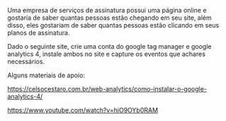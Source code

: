 Uma empresa de serviços de assinatura possui uma página online e gostaria de saber quantas pessoas estão chegando em seu site, além disso, eles gostariam de saber quantas pessoas estão clicando em seus planos de assinatura.

Dado o seguinte site, crie uma conta do google tag manager e google analytics 4, instale ambos no site e capture os eventos que achares necessários.


Alguns materiais de apoio:

https://celsocestaro.com.br/web-analytics/como-instalar-o-google-analytics-4/

https://www.youtube.com/watch?v=hiO9OYb0RAM


